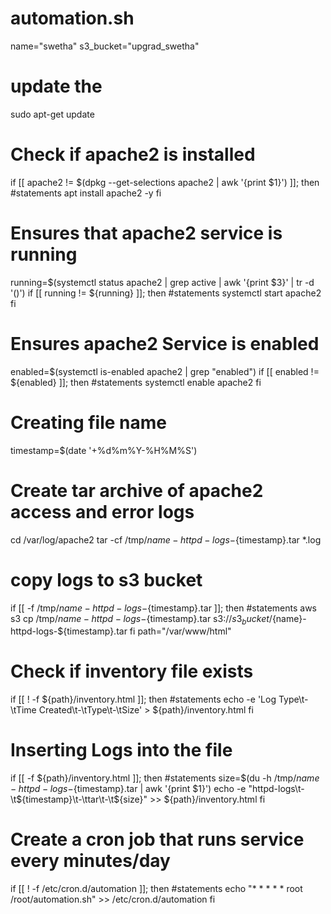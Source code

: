 # automation.sh
name="swetha"
s3_bucket="upgrad_swetha"

# update the 
sudo apt-get update 

# Check if apache2 is installed
if [[ apache2 != $(dpkg --get-selections apache2 | awk '{print $1}') ]]; then
	#statements
	apt install apache2 -y
fi

# Ensures that apache2 service is running
running=$(systemctl status apache2 | grep active | awk '{print $3}' | tr -d '()')
if [[ running != ${running} ]]; then
	#statements
	systemctl start apache2
fi

# Ensures apache2 Service is enabled 
enabled=$(systemctl is-enabled apache2 | grep "enabled")
if [[ enabled != ${enabled} ]]; then
	#statements
	systemctl enable apache2
fi

# Creating file name
timestamp=$(date '+%d%m%Y-%H%M%S')

# Create tar archive of apache2 access and error logs
cd /var/log/apache2
tar -cf /tmp/${name}-httpd-logs-${timestamp}.tar *.log

# copy logs to s3 bucket
if [[ -f /tmp/${name}-httpd-logs-${timestamp}.tar ]]; then
	#statements
	aws s3 cp /tmp/${name}-httpd-logs-${timestamp}.tar s3://${s3_bucket}/${name}-httpd-logs-${timestamp}.tar
  fi
  path="/var/www/html"
# Check if inventory file exists
if [[ ! -f ${path}/inventory.html ]]; then
	#statements
	echo -e 'Log Type\t-\tTime Created\t-\tType\t-\tSize' > ${path}/inventory.html
fi

# Inserting Logs into the file
if [[ -f ${path}/inventory.html ]]; then
	#statements
    size=$(du -h /tmp/${name}-httpd-logs-${timestamp}.tar | awk '{print $1}')
	echo -e "httpd-logs\t-\t${timestamp}\t-\ttar\t-\t${size}" >> ${path}/inventory.html
fi

# Create a cron job that runs service every minutes/day
if [[ ! -f /etc/cron.d/automation ]]; then
	#statements
	echo "* * * * * root /root/automation.sh" >> /etc/cron.d/automation
fi
